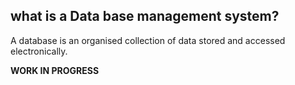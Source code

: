## what is a Data base management system?
A database is an organised collection of data stored and accessed electronically.

**WORK IN PROGRESS**